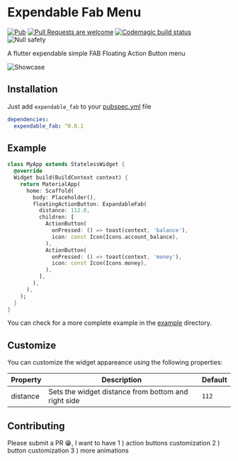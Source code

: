 # Expendable Fab Menu
[![Pub](https://img.shields.io/pub/v/expendable_fab.svg)](https://pub.dev/packages/expendable_fab)
[![Pull Requests are welcome](https://img.shields.io/badge/license-MIT-blue)](https://github.com/ahmadalibaloch/FlutterExpendableFab/blob/master/LICENSE)
[![Codemagic build status](https://api.codemagic.io/apps/613966b6d1095af263a57f02/613966b6d1095af263a57f01/status_badge.svg)](https://codemagic.io/apps/613966b6d1095af263a57f02/613966b6d1095af263a57f01/latest_build)
![Null safety](https://img.shields.io/badge/null%20safety-true-brightgreen)

A flutter expendable simple FAB Floating Action Button menu

![Showcase](https://github.com/ahmadalibaloch/FlutterExpendableFab/blob/master/example/screenshots/expended.png)

## Installation

Just add `expendable_fab` to your [pubspec.yml](https://flutter.io/using-packages/) file

```yml
dependencies:
  expendable_fab: ^0.0.1
```

## Example

```dart
class MyApp extends StatelessWidget {
  @override
  Widget build(BuildContext context) {
    return MaterialApp(
      home: Scaffold(
        body: Placeholder(),
        floatingActionButton: ExpandableFab(
          distance: 112.0,
          children: [
            ActionButton(
              onPressed: () => toast(context, 'balance'),
              icon: const Icon(Icons.account_balance),
            ),
            ActionButton(
              onPressed: () => toast(context, 'money'),
              icon: const Icon(Icons.money),
            ),
          ],
        ),
      ),
    );
  }
}
```


You can check for a more complete example in the [example](https://github.com/ahmadalibaloch/FlutterExpendableFab/tree/master/example) directory.

## Customize

You can customize the widget appareance using the following properties:

| Property  | Description | Default |
|----------|-------------|---------|
| distance | Sets the widget distance from bottom and right side | `112` |

## Contributing

Please submit a PR 😁, I want to have
1 ) action buttons customization
2 ) button customization
3 ) more animations